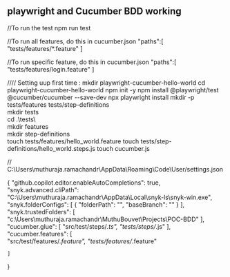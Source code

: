 playwright and Cucumber BDD working
----------------------------------------------

//To run the test
npm run test

//To run all features, do this in cucumber.json
"paths":[
    "tests/features/*.feature"
]

//To run specific feature, do this in cucumber.json
"paths":[
    "tests/features/login.feature"
]

//// Setting uup first time :
mkdir playwright-cucumber-hello-world
cd playwright-cucumber-hello-world
npm init -y 
npm install @playwright/test @cucumber/cucumber --save-dev 
npx playwright install 
mkdir -p tests/features tests/step-definitions  
mkdir tests  
cd .\tests\  
mkdir features  
mkdir step-definitions   
touch tests/features/hello_world.feature 
touch tests/step-definitions/hello_world.steps.js 
touch cucumber.js 




// C:\Users\muthuraja.ramachandr\AppData\Roaming\Code\User/settings.json

{
    "github.copilot.editor.enableAutoCompletions": true,
    "snyk.advanced.cliPath": "C:\\Users\\muthuraja.ramachandr\\AppData\\Local\\snyk-ls\\snyk-win.exe",
    "snyk.folderConfigs": [
        {
            "folderPath": "",
            "baseBranch": ""
        }
    ],
    "snyk.trustedFolders": [
        "c:\\Users\\muthuraja.ramachandr\\MuthuBouvet\\Projects\\POC-BDD"
    ],
    "cucumber.glue": [
        "src/test/steps/*.ts",
        "tests/steps/*.js"
    ],
    "cucumber.features": [        
        "src/test/features/*.feature",
        "tests/features/*.feature"
      
    ]
}